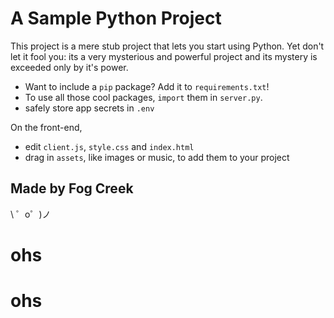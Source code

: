 A Sample Python Project
============================

This project is a mere stub project that lets you start using Python. Yet don't let it fool you: its a very mysterious and powerful project and its mystery is exceeded only by it's power.

 - Want to include a `pip` package? Add it to `requirements.txt`!
 - To use all those cool packages, `import` them in `server.py`.
- safely store app secrets in `.env`

On the front-end,
- edit `client.js`, `style.css` and `index.html`
- drag in `assets`, like images or music, to add them to your project


Made by Fog Creek
-----------------

\ ゜o゜)ノ
# ohs
# ohs
